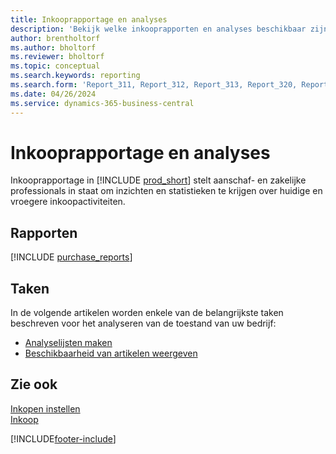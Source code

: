 ```yaml
---
title: Inkooprapportage en analyses
description: 'Bekijk welke inkooprapporten en analyses beschikbaar zijn in de standaardversie van Business Central, zodat u uw bedrijf kunt volgen.'
author: brentholtorf
ms.author: bholtorf
ms.reviewer: bholtorf
ms.topic: conceptual
ms.search.keywords: reporting
ms.search.form: 'Report_311, Report_312, Report_313, Report_320, Report_709, Report_707, Report_709, Report_714, Report_716, Report_720'
ms.date: 04/26/2024
ms.service: dynamics-365-business-central
---
```

# Inkooprapportage en analyses

Inkooprapportage in [!INCLUDE [prod_short](includes/prod_short.md)] stelt aanschaf- en zakelijke professionals in staat om inzichten en statistieken te krijgen over huidige en vroegere inkoopactiviteiten.  

## Rapporten

[!INCLUDE [purchase_reports](includes/purchase-reports-include.md)]

## Taken

In de volgende artikelen worden enkele van de belangrijkste taken beschreven voor het analyseren van de toestand van uw bedrijf:

* [Analyselijsten maken](bi-how-create-analysis-views-reports.md)  
* [Beschikbaarheid van artikelen weergeven](inventory-how-availability-overview.md)  

## Zie ook
[Inkopen instellen](purchasing-setup-purchasing.md)  
[Inkoop](purchasing-manage-purchasing.md)  

[!INCLUDE[footer-include](includes/footer-banner.md)]
